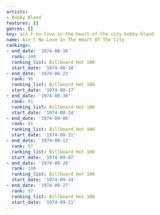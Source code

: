 ```yaml
---
artists:
- Bobby Bland
features: []
genres: []
key: ain-t-no-love-in-the-heart-of-the-city-bobby-bland
name: Ain't No Love In The Heart Of The City
rankings:
- end_date: '1974-08-16'
  rank: 100
  ranking_list: Billboard Hot 100
  start_date: '1974-08-10'
- end_date: '1974-08-23'
  rank: 96
  ranking_list: Billboard Hot 100
  start_date: '1974-08-17'
- end_date: '1974-08-30'
  rank: 91
  ranking_list: Billboard Hot 100
  start_date: '1974-08-24'
- end_date: '1974-09-06'
  rank: 91
  ranking_list: Billboard Hot 100
  start_date: '1974-08-31'
- end_date: '1974-09-13'
  rank: 97
  ranking_list: Billboard Hot 100
  start_date: '1974-09-07'
- end_date: '1974-09-20'
  rank: 100
  ranking_list: Billboard Hot 100
  start_date: '1974-09-14'
- end_date: '1974-09-27'
  rank: 97
  ranking_list: Billboard Hot 100
  start_date: '1974-09-21'
---
```


